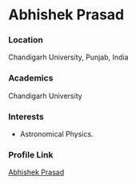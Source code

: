 # Abhishek Prasad

### Location

Chandigarh University, Punjab, India

### Academics

Chandigarh University

### Interests

- Astronomical Physics.

### Profile Link

[Abhishek Prasad](https://github.com/abhpd)
